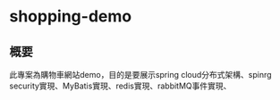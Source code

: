 # shopping-demo
## 概要
此專案為購物車網站demo，目的是要展示spring cloud分布式架構、spinrg security實現、MyBatis實現、redis實現、rabbitMQ事件實現、

